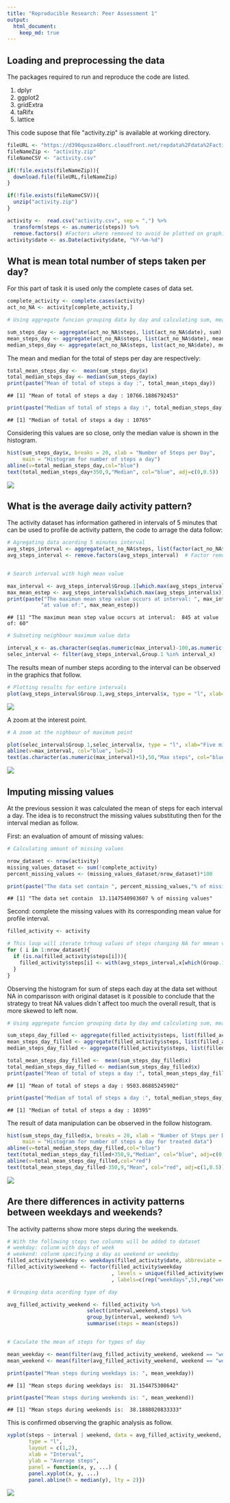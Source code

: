```yaml
---
title: "Reproducible Research: Peer Assessment 1"
output: 
  html_document:
    keep_md: true
---
```



## Loading and preprocessing the data  

The packages required to run and reproduce the code are listed.  

1. dplyr
2. ggplot2
3. gridExtra
4. taRifx
5. lattice



This code supose that file "activity.zip" is available at working directory.  


```r
fileURL <- "https://d396qusza40orc.cloudfront.net/repdata%2Fdata%2Factivity.zip"
fileNameZip <- "activity.zip"
fileNameCSV <- "activity.csv"

if(!file.exists(fileNameZip)){
  download.file(fileURL,fileNameZip)
}

if(!file.exists(fileNameCSV)){
  unzip("activity.zip")
}

activity <-  read.csv("activity.csv", sep = ",") %>%
  transform(steps <- as.numeric(steps)) %>%
  remove.factors() #Factors where removed to avoid be plotted on graphics
activity$date <- as.Date(activity$date, "%Y-%m-%d")
```

## What is mean total number of steps taken per day?

For this part of task it is used only the complete cases of data set.  


```r
complete_activity <- complete.cases(activity)
act_no_NA <- activity[complete_activity,]

# Using aggregate funcion grouping data by day and calculating sum, mean and median

sum_steps_day <- aggregate(act_no_NA$steps, list(act_no_NA$date), sum)
mean_steps_day <- aggregate(act_no_NA$steps, list(act_no_NA$date), mean)
median_steps_day <- aggregate(act_no_NA$steps, list(act_no_NA$date), median) #The value is 0 for each day
```

The mean and median for the total of steps per day are respectively:


```r
total_mean_steps_day <-  mean(sum_steps_day$x)
total_median_steps_day <- median(sum_steps_day$x)
print(paste("Mean of total of steps a day :", total_mean_steps_day))
```

```
## [1] "Mean of total of steps a day : 10766.1886792453"
```

```r
print(paste("Median of total of steps a day :", total_median_steps_day))
```

```
## [1] "Median of total of steps a day : 10765"
```

Considering this values are so close, only the median value is shown in the histogram.


```r
hist(sum_steps_day$x, breaks = 20, xlab = "Number of Steps per Day", 
     main = "Histogram for number of steps a day")
abline(v=total_median_steps_day,col="blue")
text(total_median_steps_day+350,9,"Median", col="blue", adj=c(0,0.5))
```

![](PA1_template_files/figure-html/histogram-1.png)<!-- -->



## What is the average daily activity pattern?

The activity dataset has  information gathered in intervals of 5 minutes that can be used to profile de activity pattern, the code to arrage the data follow:


```r
# Agregating data acording 5 minutes interval
avg_steps_interval <- aggregate(act_no_NA$steps, list(factor(act_no_NA$interval)), median)
avg_steps_interval <- remove.factors(avg_steps_interval)  # Factor removed to plot data


# Search interval with high mean value

max_interval <- avg_steps_interval$Group.1[which.max(avg_steps_interval$x)]
max_mean_estep <- avg_steps_interval$x[which.max(avg_steps_interval$x)]
print(paste("The maximun mean step value occurs at interval: ", max_interval,
           "at value of:", max_mean_estep))
```

```
## [1] "The maximun mean step value occurs at interval:  845 at value of: 60"
```

```r
# Subseting neighbour maximum value data

interval_x <- as.character(seq(as.numeric(max_interval)-100,as.numeric(max_interval)+100,5))
selec_interval <- filter(avg_steps_interval,Group.1 %in% interval_x)
```

The results mean of number steps acording to the interval can be observed in the graphics that follow.


```r
# Plotting results for entire intervals
plot(avg_steps_interval$Group.1,avg_steps_interval$x, type = "l", xlab="Five minute interval", ylab = "Mean of steps", main = "Daily activity")
```

![](PA1_template_files/figure-html/graphics_steps_interval-1.png)<!-- -->

A zoom at the interest point.


```r
# A zoom at the nighbour of maximum point

plot(selec_interval$Group.1,selec_interval$x, type = "l", xlab="Five minute interval", ylab = "Mean of steps", main = "Zoom at daily activity")
abline(v=max_interval, col="blue", lwd=2)
text(as.character(as.numeric(max_interval)+5),50,"Max steps", col="blue", adj=c(0,0.5))
```

![](PA1_template_files/figure-html/graphic_steps_zoom-1.png)<!-- -->


## Imputing missing values

At the previous session it was calculated the mean of steps for each interval a day. The idea is to reconstruct the missing values substituting then for the interval median as follow.  

First: an evaluation of amount of missing values:


```r
# Calculating amount of missing values

nrow_dataset <- nrow(activity)
missing_values_dataset <- sum(!complete_activity)
percent_missing_values <- (missing_values_dataset/nrow_dataset)*100

print(paste("The data set contain ", percent_missing_values,"% of missing values"))
```

```
## [1] "The data set contain  13.1147540983607 % of missing values"
```

Second: complete the missing values with its corresponding mean value for profile interval.


```r
filled_activity <- activity

# This loop will iterate trhoug values of steps changing NA for mmean value.
for ( i in 1:nrow_dataset){
  if (is.na(filled_activity$steps[i])){
    filled_activity$steps[i] <- with(avg_steps_interval,x[which(Group.1==filled_activity$interval[i])])
  }
}
```

Observing the histogram for sum of steps each day at the data set without NA in comparisson with original dataset is it possible to conclude that the strategy to treat NA values didn´t affect too much the overall result, that is more skewed to left now.


```r
# Using aggregate funcion grouping data by day and calculating sum, mean and median

sum_steps_day_filled <- aggregate(filled_activity$steps, list(filled_activity$date), sum)
mean_steps_day_filled <- aggregate(filled_activity$steps, list(filled_activity$date), mean)
median_steps_day_filled <- aggregate(filled_activity$steps, list(filled_activity$date), median) #The value is 0 for each day

total_mean_steps_day_filled <-  mean(sum_steps_day_filled$x)
total_median_steps_day_filled <- median(sum_steps_day_filled$x)
print(paste("Mean of total of steps a day :", total_mean_steps_day_filled))
```

```
## [1] "Mean of total of steps a day : 9503.86885245902"
```

```r
print(paste("Median of total of steps a day :", total_median_steps_day_filled))
```

```
## [1] "Median of total of steps a day : 10395"
```

The result of data manipulation can be observed in the follow histogram.


```r
hist(sum_steps_day_filled$x, breaks = 20, xlab = "Number of Steps per Day", 
     main = "Histogram for number of steps a day for treated data")
abline(v=total_median_steps_day_filled,col="blue")
text(total_median_steps_day_filled+350,9,"Median", col="blue", adj=c(0,0.5))
abline(v=total_mean_steps_day_filled,col="red")
text(total_mean_steps_day_filled-350,9,"Mean", col="red", adj=c(1,0.5))
```

![](PA1_template_files/figure-html/histogram_for_input_data-1.png)<!-- -->


## Are there differences in activity patterns between weekdays and weekends?

The activity patterns show more steps during the weekends. 


```r
# With the following steps two colunms will be added to dataset
# weekday: colunm with days of week
# weekend: colunm specifying a day as weekend or weekday
filled_activity$weekday <- weekdays(filled_activity$date, abbreviate = TRUE)
filled_activity$weekend <- factor(filled_activity$weekday
                                  , levels = unique(filled_activity$weekday)
                                  , labels=c(rep("weekdays",5),rep("weekend",2)))

# Grouping data acording type of day

avg_filled_activity_weekend <- filled_activity %>%
                          select(interval,weekend,steps) %>%
                          group_by(interval, weekend) %>% 
                          summarise(steps = mean(steps))


# Caculate the mean of steps for types of day

mean_weekday <- mean(filter(avg_filled_activity_weekend, weekend == "weekdays")$steps)
mean_weekend <- mean(filter(avg_filled_activity_weekend, weekend == "weekend")$steps)

print(paste("Mean steps during weekdays is: ", mean_weekday))
```

```
## [1] "Mean steps during weekdays is:  31.154475308642"
```

```r
print(paste("Mean steps during weekends is: ", mean_weekend))
```

```
## [1] "Mean steps during weekends is:  38.1888020833333"
```

This is confirmed observing the graphic analysis as follow.


```r
xyplot(steps ~ interval | weekend, data = avg_filled_activity_weekend,
       type = "l", 
       layout = c(1,2),
       xlab = "Interval",
       ylab = "Average steps",
       panel = function(x, y, ...) {
       panel.xyplot(x, y, ...)
       panel.abline(h = median(y), lty = 2)})
```

![](PA1_template_files/figure-html/plot_weekdays_weekends-1.png)<!-- -->


